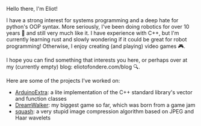 Hello there, I'm Eliot!

I have a strong interest for systems programming and a deep hate for python's OOP syntax. More seriously, I've been doing robotics for over 10 years 🤖 and still very much like it. I have experience with C++, but I'm currently learning rust and slowly wondering if it could be great for robot programming! Otherwise, I enjoy creating (and playing) video games 🎮.

I hope you can find something that interests you here, or perhaps over at my (currently empty) blog: eliotofondere.com/blog 🔍.

Here are some of the projects I've worked on:
- [ArduinoExtra](https://github.com/Vanier-Robotics/ArduinoExtra): a lite implementation of the C++ standard library's vector and function classes
- [DreamWalker](https://github.com/efondere/Dream-Walker): my biggest game so far, which was born from a game jam
- [squash](https://github.com/efondere/squash): a very stupid image compression algorithm based on JPEG and Haar wavelets

